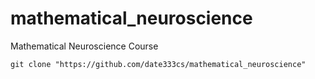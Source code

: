 # mathematical_neuroscience
Mathematical Neuroscience Course

    git clone "https://github.com/date333cs/mathematical_neuroscience"
